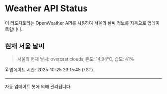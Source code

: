 
# Weather API Status

이 리포지토리는 OpenWeather API를 사용하여 서울의 날씨 정보를 자동으로 업데이트합니다.

## 현재 서울 날씨
> 서울의 현재 날씨: overcast clouds, 온도: 14.94°C, 습도: 41%

⏳ 업데이트 시간: 2025-10-25 23:15:45 (KST)

---
자동 업데이트 봇에 의해 관리됩니다.
